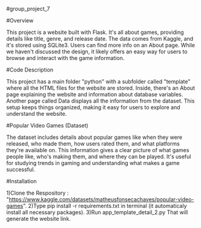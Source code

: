 #group_project_7

#Overview

This project is a website built with Flask. It's all about games, providing details like title, genre, and release date. The data comes from Kaggle, and it's stored using SQLite3. Users can find more info on an About page. While we haven't discussed the design, it likely offers an easy way for users to browse and interact with the game information.

#Code Description


This project has a main folder "python" with a subfolder called "template" where all the HTML files for the website are stored. Inside, there's an About page explaining the website and information about database variables. Another page called Data displays all the information from the dataset. This setup keeps things organized, making it easy for users to explore and understand the website.


#Popular Video Games (Dataset)

The dataset includes details about popular games like when they were released, who made them, how users rated them, and what platforms they're available on. This information gives a clear picture of what games people like, who's making them, and where they can be played. It's useful for studying trends in gaming and understanding what makes a game successful.

#Installation

1)Clone the Respository : "https://www.kaggle.com/datasets/matheusfonsecachaves/popular-video-games".
2)Type pip install -r requirements.txt in terminal (it automaticaly install all necessary packages).
3)Run app_template_detail_2.py That will generate the website link.

